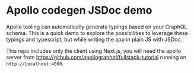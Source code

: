 # Apollo codegen JSDoc demo

Apollo tooling can automatically generate typings based on your GraphQL schema. This is a quick demo to explore the possibilities to leverage these typings and typescript, but while writing the app in plain JS with JSDoc.

This repo includes only the client using Next.js, you will need the apollo server from https://github.com/apollographql/fullstack-tutorial running on `http://localhost:4000`.
